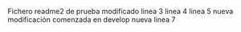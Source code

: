 Fichero readme2 de prueba
modificado
linea 3
linea 4
linea 5
nueva modificación comenzada en develop
nueva linea 7
